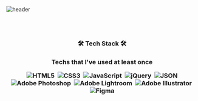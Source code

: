 ![header](https://capsule-render.vercel.app/api?type=slice&color=gradient&height=200&section=header&text=Hi!%20I'm%20Hyeon!&fontAlign=50&fontAlignY=70&fontSize=90&fontColor=333333)

<br>
<br>
<h3 align="center">🛠&#32;Tech Stack&#32;🛠<h3>
<p align="center">Techs that I've used at least once<p>
 

<p align="center">
  <img alt="HTML5" src ="https://img.shields.io/badge/HTML5-E34F26.svg?&style=for-the-badge&logo=HTML5&logoColor=white"/>&nbsp
  <img alt="CSS3" src ="https://img.shields.io/badge/CSS3-1572B6.svg?&style=for-the-badge&logo=CSS3&logoColor="/>&nbsp
  <img alt="JavaScript" src ="https://img.shields.io/badge/JavaScript-F7DF1E.svg?&style=for-the-badge&logo=JavaScript&logoColor=white"/>&nbsp
  <img alt="jQuery" src ="https://img.shields.io/badge/jQuery-0769AD.svg?&style=for-the-badge&logo=jQuery&logoColor=white"/>&nbsp
  <img alt="JSON" src ="https://img.shields.io/badge/JSON-000000.svg?&style=for-the-badge&logo=JSON&logoColor=white"/>
  <br>
  <img alt="Adobe Photoshop" src ="https://img.shields.io/badge/Adobe Photoshop-31A8FF.svg?&style=for-the-badge&logo=Adobe Photoshop&logoColor=white"/>&nbsp
  <img alt="Adobe Lightroom" src ="https://img.shields.io/badge/Adobe Lightroom-31A8FF.svg?&style=for-the-badge&logo=Adobe Lightroom&logoColor=white"/>&nbsp
  <img alt="Adobe Illustrator" src ="https://img.shields.io/badge/Adobe Illustrator-FF9A00.svg?&style=for-the-badge&logo=Adobe Illustrator&logoColor=white"/>&nbsp
  <img alt="Figma" src ="https://img.shields.io/badge/Figma-F24E1E.svg?&style=for-the-badge&logo=Figma&logoColor=white"/>
<p>


  
  
  <!--  
Adobe Photoshop 
Adobe Illustrator
Adobe Lightroom
-->
